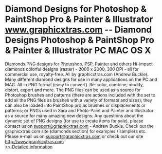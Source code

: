 # Diamond Designs for Photoshop & PaintShop Pro & Painter & Illustrator<br />www.graphicxtras.com -- Diamond Designs Photoshop & PaintShop Pro & Painter & Illustrator PC MAC OS X

Diamonds PNG designs for Photoshop, PSP, Painter and others
Hi-impact diamonds colorful designs (raster) - 2000 x 2000, 300 DPI - all for commercial use, royalty-free. All by graphicxtras.com (Andrew Buckle). Many different diamond designs for use in many applications on the PC and MAC. All in PNG format (easy to convert). Re-color, combine, modify, distort, export and more.
  The PNG files can be used as a source for Photoshop brushes and patterns (there are actions included with the set to add all the PNG files as brushes with a variety of formats and sizes); they can also be loaded into PaintShop pro as brushes or displacements or patterns; or PNGs used in Xara and Photo-Paint and Painter and Illustrator as a source for many amazing new designs.
  Any questions about the dynamic set of PNG designs (for use to create items for sale), please contact us on support@graphicxtras.com - Andrew Buckle. Check out the graphicxtras.com site (diamonds section) for examples / samplers etc.
Please e-mail us on support@graphicxtras.com or check out our site http://www.graphicxtras.com<br />[>> Detailed information](https://secure.shareit.com/shareit/product.html?productid=300549845&affiliateid=200057808)